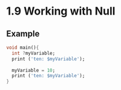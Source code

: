 # 1.9 Working with Null


## Example

```dart
void main(){
  int ?myVariable;
  print ('ten: $myVariable');
  
  myVariable = 10;
  print ('ten: $myVariable');
}
```

